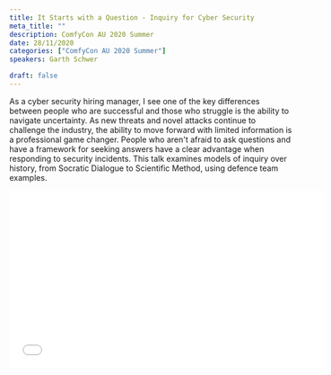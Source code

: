 ```yaml
---
title: It Starts with a Question - Inquiry for Cyber Security
meta_title: ""
description: ComfyCon AU 2020 Summer
date: 28/11/2020
categories: ["ComfyCon AU 2020 Summer"]
speakers: Garth Schwer

draft: false
---
```

As a cyber security hiring manager, I see one of the key differences between people who are successful and those who struggle is the ability to navigate uncertainty. As new threats and novel attacks continue to challenge the industry, the ability to move forward with limited information is a professional game changer. People who aren't afraid to ask questions and have a framework for seeking answers have a clear advantage when responding to security incidents. This talk examines models of inquiry over history, from Socratic Dialogue to Scientific Method, using defence team examples.

<iframe width="560" height="315" src="None" title="YouTube video player" frameborder="0" allow="accelerometer; autoplay; clipboard-write; encrypted-media; gyroscope; picture-in-picture; web-share" allowfullscreen></iframe>
